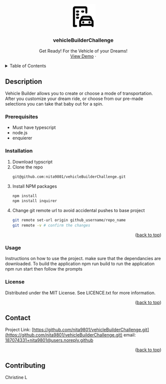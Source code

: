 <a id="readme-top"></a>

<!-- PROJECT LOGO -->
<br />
<div align="center">
  <a href="https://github.com/nita9801/vehicleBuilderChallenge.git">
    <img src="assets\vehicle builder.png" alt="Logo" width="80" height="80">
  </a>

<h3 align="center">vehicleBuilderChallenge</h3>

  <p align="center">
   Get Ready! For the Vehicle of your Dreams!
    <br />
    <a href="https://github.com/othneildrew/Best-README-Template">View Demo</a>
    &middot;
  </p>
</div>

<!-- TABLE OF CONTENTS -->
<details>
  <summary>Table of Contents</summary>
  <ol>
    <li>
      <a href="#Description">Description</a>
    </li>
    <li>
      <<a href="#prerequisites">Prerequisites</a>
      <ul>
        <li><a href="#installation">Installation</a></li> 
      </ul>
    </li>
    <li><a href="#usage">Usage</a></li>
    <li><a href="#contributing">Contributing</a></li>
    <li><a href="#license">License</a></li>
    <li><a href="#contact">Contact</a></li>
  </ol>
</details>

## Description
Vehicle Builder allows you to create or choose a mode of transportation. After you customize your dream ride, or choose from our pre-made selections 
you can take that baby out for a spin.

### Prerequisites
* Must have typescript
*  node.js
*  enquierer

### Installation

1. Download typscript
2. Clone the repo
   ```sh
   git@github.com:nita9801/vehicleBuilderChallenge.git
   ```
3. Install NPM packages
   ```sh
   npm install
   npm install inquirer
   ```
4. Change git remote url to avoid accidental pushes to base project
   ```sh
   git remote set-url origin github_username/repo_name
   git remote -v # confirm the changes
   ```
<p align="right">(<a href="#readme-top">back to top</a>)</p>
<!-- Usage -->

### Usage

Instructions on how to use the project.
 make sure that the dependancies are downloaded. 
 To build the application
 npm run build
 to run the application 
 npm run start
 then follow the prompts
<!-- LICENSE -->

### License

Distributed under the MIT License. See LICENCE.txt for more information.

<p align="right">(<a href="#readme-top">back to top</a>)</p>

<!-- CONTACT -->

## Contact

Project Link: [https://github.com/nita9801/vehicleBuilderChallenge.git](https://github.com/nita9801/vehicleBuilderChallenge.git)
email: [187074331+nita9801@users.noreply.github](187074331+nita9801@users.noreply.github)
<p align="right">(<a href="#readme-top">back to top</a>)</p>

## Contributing
 Christine L
 


